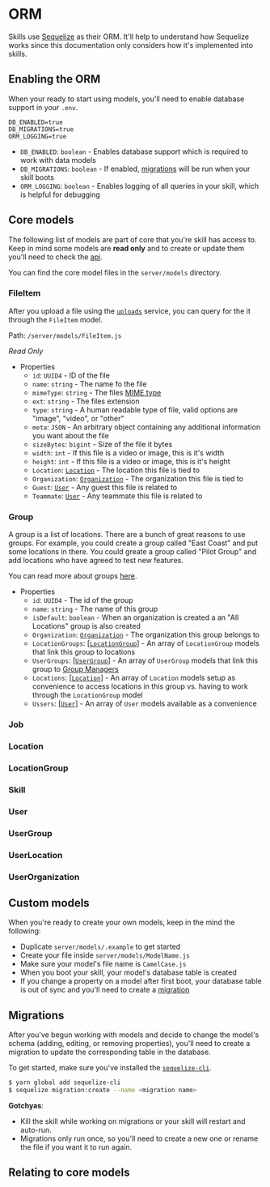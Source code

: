 # ORM

Skills use [Sequelize](http://docs.sequelizejs.com) as their ORM. It'll help to understand how Sequelize works since this documentation only considers how it's implemented into skills.

## Enabling the ORM

When your ready to start using models, you'll need to enable database support in your `.env`.

```env
DB_ENABLED=true
DB_MIGRATIONS=true
ORM_LOGGING=true
```

-   `DB_ENABLED`: `boolean` - Enables database support which is required to work with data models
-   `DB_MIGRATIONS`: `boolean` - If enabled, [migrations](#migrations) will be run when your skill boots
-   `ORM_LOGGING`: `boolean` - Enables logging of all queries in your skill, which is helpful for debugging

## Core models

The following list of models are part of core that you're skill has access to. Keep in mind some models are **read only** and to create or update them you'll need to check the [api](api.md).

You can find the core model files in the `server/models` directory.

### FileItem

After you upload a file using the [`uploads`](uploads.md) service, you can query for the it through the `FileItem` model.

Path: `/server/models/FileItem.js`

_Read Only_

-   Properties
    -   `id`: `UUID4` - ID of the file
    -   `name`: `string` - The name fo the file
    -   `mimeType`: `string` - The files [MIME type](https://developer.mozilla.org/en-US/docs/Web/HTTP/Basics_of_HTTP/MIME_types)
    -   `ext`: `string` - The files extension
    -   `type`: `string` - A human readable type of file, valid options are "image", "video", or "other"
    -   `meta`: `JSON` - An arbitrary object containing any additional information you want about the file
    -   `sizeBytes`: `bigint` - Size of the file it bytes
    -   `width`: `int` - If this file is a video or image, this is it's width
    -   `height`: `int` - If this file is a video or image, this is it's height
    -   `Location`: [`Location`](#location) - The location this file is tied to
    -   `Organization`: [`Organization`](#organization) - The organization this file is tied to
    -   `Guest`: [`User`](#user) - Any guest this file is related to
    -   `Teammate`: [`User`](#user) - Any teammate this file is related to

### Group

A group is a list of locations. There are a bunch of great reasons to use groups. For example, you could create a group called "East Coast" and put some locations in there. You could greate a group called "Pilot Group" and add locations who have agreed to test new features.

You can read more about groups [here](orgs-locations-groups.md).

-   Properties
    -   `id`: `UUID4` - The id of the group
    -   `name`: `string` - The name of this group
    -   `isDefault`: `boolean` - When an organization is created a an "All Locations" group is also created
    -   `Organization`: [`Organization`](#organization) - The organization this group belongs to
    -   `LocationGroups`: [[`LocationGroup`]](#locationgroup) - An array of `LocationGroup` models that link this group to locations
    -   `UserGroups`: [[`UserGroup`]](#usergroup) - An array of `UserGroup` models that link this group to [Group Managers](roles-jobs-permissions.md)
    -   `Locations`: [[`Location`]](#location) - An array of `Location` models setup as convenience to access locations in this group vs. having to work through the `LocationGroup` model
    -   `Ussers`: [[`User`]](#user) - An array of `User` models available as a convenience

### Job

### Location

### LocationGroup

### Skill

### User

### UserGroup

### UserLocation

### UserOrganization

## Custom models

When you're ready to create your own models, keep in the mind the following:

-   Duplicate `server/models/.example` to get started
-   Create your file inside `server/models/ModelName.js`
-   Make sure your model's file name is `CamelCase.js`
-   When you boot your skill, your model's database table is created
-   If you change a property on a model after first boot, your database table is out of sync and you'll need to create a [migration](#migrations)

## Migrations

After you've begun working with models and decide to change the model's schema (adding, editing, or removing properties), you'll need to create a migration to update the corresponding table in the database.

To get started, make sure you've installed the [`sequelize-cli`](http://docs.sequelizejs.com/manual/migrations.html).

```bash
$ yarn global add sequelize-cli
$ sequelize migration:create --name <migration name>
```

**Gotchyas**:

-   Kill the skill while working on migrations or your skill will restart and auto-run.
-   Migrations only run once, so you'll need to create a new one or rename the file if you want it to run again.

## Relating to core models

```

```
